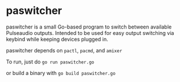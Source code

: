 # paswitcher
paswitcher is a small Go-based program to switch between available Pulseaudio outputs. Intended to be used for easy output switching via keybind while keeping devices plugged in.

paswitcher depends on `pactl`, `pacmd`, and `amixer`

To run, just do `go run paswitcher.go`

or build a binary with `go build paswitcher.go`